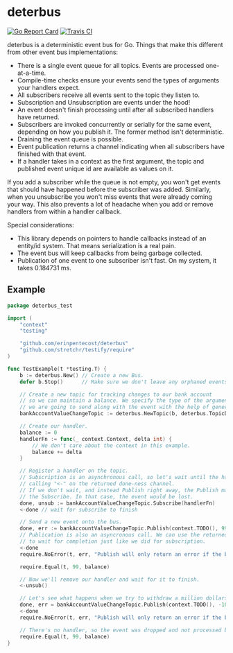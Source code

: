 # deterbus

[![Go Report Card](https://goreportcard.com/badge/github.com/erinpentecost/deterbus)](https://goreportcard.com/report/github.com/erinpentecost/deterbus)
[![Travis CI](https://travis-ci.org/erinpentecost/deterbus.svg?branch=master)](https://travis-ci.org/erinpentecost/deterbus.svg?branch=master)



deterbus is a deterministic event bus for Go. Things that make this different from other event bus implementations:

* There is a single event queue for all topics. Events are processed one-at-a-time.
* Compile-time checks ensure your events send the types of arguments your handlers expect.
* All subscribers receive all events sent to the topic they listen to.
* Subscription and Unsubscription are events under the hood!
* An event doesn't finish processing until after all subscribed handlers have returned.
* Subscribers are invoked concurrently or serially for the same event, depending on how you publish it. The former method isn't deterministic.
* Draining the event queue is possible.
* Event publication returns a channel indicating when all subscribers have finished with that event.
* If a handler takes in a context as the first argument, the topic and published event unique id are available as values on it.

If you add a subscriber while the queue is not empty, you won't get events that should have happened before the subscriber was added. Similarly, when you unsubscribe you won't miss events that were already coming your way. This also prevents a lot of headache when you add or remove handlers from within a handler callback.

Special considerations:

* This library depends on pointers to handle callbacks instead of an entity/id system. That means serialization is a real pain.
* The event bus will keep callbacks from being garbage collected.
* Publication of one event to one subscriber isn't fast. On my system, it takes 0.184731 ms.

## Example

```go
package deterbus_test

import (
	"context"
	"testing"

	"github.com/erinpentecost/deterbus"
	"github.com/stretchr/testify/require"
)

func TestExample(t *testing.T) {
	b := deterbus.New() // Create a new Bus.
	defer b.Stop()      // Make sure we don't leave any orphaned events when we leave scope.

	// Create a new topic for tracking changes to our bank account
	// so we can maintain a balance. We specify the type of the argument
	// we are going to send along with the event with the help of generics.
	bankAccountValueChangeTopic := deterbus.NewTopic(b, deterbus.TopicDefinition[int]{})

	// Create our handler.
	balance := 0
	handlerFn := func(_ context.Context, delta int) {
		// We don't care about the context in this example.
		balance += delta
	}

	// Register a handler on the topic.
	// Subscription is an asynchronous call, so let's wait until the handler is ready by
	// calling "<-" on the returned done-ness channel.
	// If we don't wait, and instead Publish right away, the Publish may complete before
	// the Subscribe. In that case, the event would be lost.
	done, unsub := bankAccountValueChangeTopic.Subscribe(handlerFn)
	<-done // wait for subscribe to finish

	// Send a new event onto the bus.
	done, err := bankAccountValueChangeTopic.Publish(context.TODO(), 99)
	// Publication is also an asyncronous call. We can use the returned channel
	// to wait for completion just like we did for subscription.
	<-done
	require.NoError(t, err, "Publish will only return an error if the bus is draining")

	require.Equal(t, 99, balance)

	// Now we'll remove our handler and wait for it to finish.
	<-unsub()

	// Let's see what happens when we try to withdraw a million dollars now.
	done, err = bankAccountValueChangeTopic.Publish(context.TODO(), -1000000)
	<-done
	require.NoError(t, err, "Publish will only return an error if the bus is draining")

	// There's no handler, so the event was dropped and not processed by anything.
	require.Equal(t, 99, balance)
}

```
